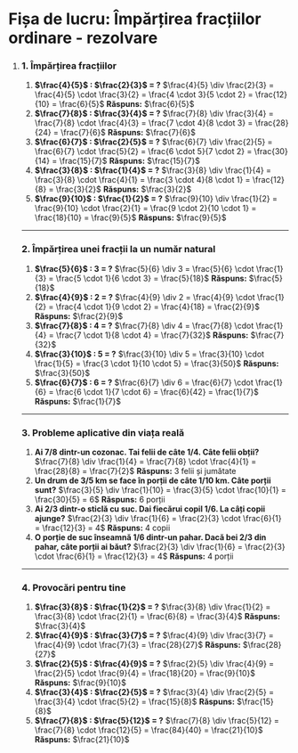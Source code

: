 # **Fișa de lucru: Împărțirea fracțiilor ordinare** - rezolvare

1. ### **1. Împărțirea fracțiilor**

   1. **$\frac{4}{5}$ : $\frac{2}{3}$ = ?**
       $\frac{4}{5} \div \frac{2}{3} = \frac{4}{5} \cdot \frac{3}{2} = \frac{4 \cdot 3}{5 \cdot 2} = \frac{12}{10} = \frac{6}{5}$
       **Răspuns:** $\frac{6}{5}$
   2. **$\frac{7}{8}$ : $\frac{3}{4}$ = ?**
       $\frac{7}{8} \div \frac{3}{4} = \frac{7}{8} \cdot \frac{4}{3} = \frac{7 \cdot 4}{8 \cdot 3} = \frac{28}{24} = \frac{7}{6}$
       **Răspuns:** $\frac{7}{6}$
   3. **$\frac{6}{7}$ : $\frac{2}{5}$ = ?**
       $\frac{6}{7} \div \frac{2}{5} = \frac{6}{7} \cdot \frac{5}{2} = \frac{6 \cdot 5}{7 \cdot 2} = \frac{30}{14} = \frac{15}{7}$
       **Răspuns:** $\frac{15}{7}$
   4. **$\frac{3}{8}$ : $\frac{1}{4}$ = ?**
       $\frac{3}{8} \div \frac{1}{4} = \frac{3}{8} \cdot \frac{4}{1} = \frac{3 \cdot 4}{8 \cdot 1} = \frac{12}{8} = \frac{3}{2}$
       **Răspuns:** $\frac{3}{2}$
   5. **$\frac{9}{10}$ : $\frac{1}{2}$ = ?**
       $\frac{9}{10} \div \frac{1}{2} = \frac{9}{10} \cdot \frac{2}{1} = \frac{9 \cdot 2}{10 \cdot 1} = \frac{18}{10} = \frac{9}{5}$
       **Răspuns:** $\frac{9}{5}$

   ------

   ### **2. Împărțirea unei fracții la un număr natural**

   1. **$\frac{5}{6}$ : 3 = ?**
       $\frac{5}{6} \div 3 = \frac{5}{6} \cdot \frac{1}{3} = \frac{5 \cdot 1}{6 \cdot 3} = \frac{5}{18}$
       **Răspuns:** $\frac{5}{18}$
   2. **$\frac{4}{9}$ : 2 = ?**
       $\frac{4}{9} \div 2 = \frac{4}{9} \cdot \frac{1}{2} = \frac{4 \cdot 1}{9 \cdot 2} = \frac{4}{18} = \frac{2}{9}$
       **Răspuns:** $\frac{2}{9}$
   3. **$\frac{7}{8}$ : 4 = ?**
       $\frac{7}{8} \div 4 = \frac{7}{8} \cdot \frac{1}{4} = \frac{7 \cdot 1}{8 \cdot 4} = \frac{7}{32}$
       **Răspuns:** $\frac{7}{32}$
   4. **$\frac{3}{10}$ : 5 = ?**
       $\frac{3}{10} \div 5 = \frac{3}{10} \cdot \frac{1}{5} = \frac{3 \cdot 1}{10 \cdot 5} = \frac{3}{50}$
       **Răspuns:** $\frac{3}{50}$
   5. **$\frac{6}{7}$ : 6 = ?**
       $\frac{6}{7} \div 6 = \frac{6}{7} \cdot \frac{1}{6} = \frac{6 \cdot 1}{7 \cdot 6} = \frac{6}{42} = \frac{1}{7}$
       **Răspuns:** $\frac{1}{7}$

   ------

   ### **3. Probleme aplicative din viața reală**

   1. **Ai 7/8 dintr-un cozonac. Tai felii de câte 1/4. Câte felii obții?**
       $\frac{7}{8} \div \frac{1}{4} = \frac{7}{8} \cdot \frac{4}{1} = \frac{28}{8} = \frac{7}{2}$
       **Răspuns:** 3 felii și jumătate
   2. **Un drum de 3/5 km se face în porții de câte 1/10 km. Câte porții sunt?**
       $\frac{3}{5} \div \frac{1}{10} = \frac{3}{5} \cdot \frac{10}{1} = \frac{30}{5} = 6$
       **Răspuns:** 6 porții
   3. **Ai 2/3 dintr-o sticlă cu suc. Dai fiecărui copil 1/6. La câți copii ajunge?**
       $\frac{2}{3} \div \frac{1}{6} = \frac{2}{3} \cdot \frac{6}{1} = \frac{12}{3} = 4$
       **Răspuns:** 4 copii
   4. **O porție de suc înseamnă 1/6 dintr-un pahar. Dacă bei 2/3 din pahar, câte porții ai băut?**
       $\frac{2}{3} \div \frac{1}{6} = \frac{2}{3} \cdot \frac{6}{1} = \frac{12}{3} = 4$
       **Răspuns:** 4 porții

   ------

   ### **4. Provocări pentru tine**

   1. **$\frac{3}{8}$ : $\frac{1}{2}$ = ?**
       $\frac{3}{8} \div \frac{1}{2} = \frac{3}{8} \cdot \frac{2}{1} = \frac{6}{8} = \frac{3}{4}$
       **Răspuns:** $\frac{3}{4}$
   2. **$\frac{4}{9}$ : $\frac{3}{7}$ = ?**
       $\frac{4}{9} \div \frac{3}{7} = \frac{4}{9} \cdot \frac{7}{3} = \frac{28}{27}$
       **Răspuns:** $\frac{28}{27}$
   3. **$\frac{2}{5}$ : $\frac{4}{9}$ = ?**
       $\frac{2}{5} \div \frac{4}{9} = \frac{2}{5} \cdot \frac{9}{4} = \frac{18}{20} = \frac{9}{10}$
       **Răspuns:** $\frac{9}{10}$
   4. **$\frac{3}{4}$ : $\frac{2}{5}$ = ?**
       $\frac{3}{4} \div \frac{2}{5} = \frac{3}{4} \cdot \frac{5}{2} = \frac{15}{8}$
       **Răspuns:** $\frac{15}{8}$
   5. **$\frac{7}{8}$ : $\frac{5}{12}$ = ?**
       $\frac{7}{8} \div \frac{5}{12} = \frac{7}{8} \cdot \frac{12}{5} = \frac{84}{40} = \frac{21}{10}$
       **Răspuns:** $\frac{21}{10}$

